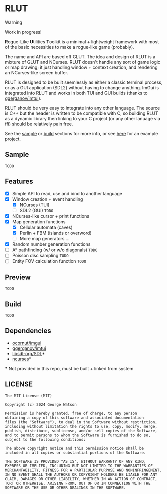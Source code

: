 # RLUT

> [!WARNING]
> Work in progress!

**R**ogue-**L**ike **U**tilities **T**oolkit is a minimal + lightweight framework with most of the basic necessities to make a rogue-like game (probably).

The name and API are based off GLUT. The idea and design of RLUT is a mixture of GLUT and NCurses. RLUT doesn't handle any sort of game logic or map drawing; it just handling window + context creation, and rendering an NCurses-like screen buffer.

RLUT is designed to be built seemlessly as either a classic terminal process, or as a GUI application (SDL2) without having to change anything. ImGui is integrated into RLUT and works in both TUI and GUI builds (thanks to [ggerganov/imtui](https://github.com/ggerganov/imtui)).

RLUT should be very easy to integrate into any other language. The source is C++ but the header is written to be compatible with C; so building RLUT as a dynamic library then linking to your C project (or any other lanuage via ffi) should be relatively pain free.

See the [sample](#sample) or [build](#build) sections for more info, or see [here](/aux/test.c) for an example project.

## Sample

```TODO```

## Features

- [X] Simple API to read, use and bind to another language
- [X] Window creation + event handling
    - [X] NCurses (TUI)
    - [ ] SDL2 (GUI) ```TODO```
- [X] NCurses-like cursor + print functions
- [X] Map generation functions
    - [X] Cellular automata (caves)
    - [X] Perlin + FBM (islands or overword)
    - [ ] More map generators ...
- [X] Random number generation functions
- [ ] A\* pathfinding (w/ or w/o diagonals) ```TODO```
- [ ] Poisson disc sampling ```TODO```
- [ ] Entity FOV calculation function ```TODO```

## Preview

```TODO```

## Build

```TODO```

## Dependencies

- [ocornut/imgui](https://github.com/ocornut/imgui)
- [ggerganov/imtui](https://github.com/ggerganov/imtui)
- [libsdl-org/SDL](https://github.com/libsdl-org/SDL)*
- [ncurses](https://invisible-island.net/ncurses/announce.html)*

**\*** Not provided in this repo, must be built + linked from system

## LICENSE

```
The MIT License (MIT)

Copyright (c) 2024 George Watson

Permission is hereby granted, free of charge, to any person
obtaining a copy of this software and associated documentation
files (the "Software"), to deal in the Software without restriction,
including without limitation the rights to use, copy, modify, merge,
publish, distribute, sublicense, and/or sell copies of the Software,
and to permit persons to whom the Software is furnished to do so,
subject to the following conditions:

The above copyright notice and this permission notice shall be
included in all copies or substantial portions of the Software.

THE SOFTWARE IS PROVIDED "AS IS", WITHOUT WARRANTY OF ANY KIND,
EXPRESS OR IMPLIED, INCLUDING BUT NOT LIMITED TO THE WARRANTIES OF
MERCHANTABILITY, FITNESS FOR A PARTICULAR PURPOSE AND NONINFRINGEMENT.
IN NO EVENT SHALL THE AUTHORS OR COPYRIGHT HOLDERS BE LIABLE FOR ANY
CLAIM, DAMAGES OR OTHER LIABILITY, WHETHER IN AN ACTION OF CONTRACT,
TORT OR OTHERWISE, ARISING FROM, OUT OF OR IN CONNECTION WITH THE
SOFTWARE OR THE USE OR OTHER DEALINGS IN THE SOFTWARE.
```
